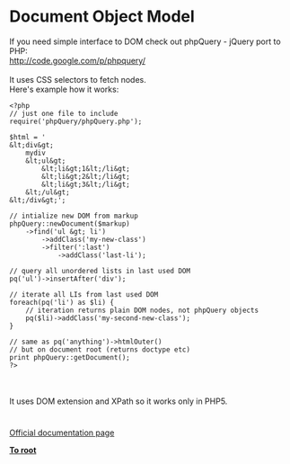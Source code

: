 # Document Object Model



If you need simple interface to DOM check out phpQuery - jQuery port to PHP:<br>http://code.google.com/p/phpquery/<br><br>It uses CSS selectors to fetch nodes.<br>Here&apos;s example how it works:<br>

```
<?php
// just one file to include
require('phpQuery/phpQuery.php');

$html = '
&lt;div&gt;
    mydiv
    &lt;ul&gt;
        &lt;li&gt;1&lt;/li&gt;
        &lt;li&gt;2&lt;/li&gt;
        &lt;li&gt;3&lt;/li&gt;
    &lt;/ul&gt;
&lt;/div&gt;';

// intialize new DOM from markup
phpQuery::newDocument($markup)
    ->find('ul &gt; li')
        ->addClass('my-new-class')
        ->filter(':last')
            ->addClass('last-li');

// query all unordered lists in last used DOM
pq('ul')->insertAfter('div');

// iterate all LIs from last used DOM
foreach(pq('li') as $li) {
    // iteration returns plain DOM nodes, not phpQuery objects
    pq($li)->addClass('my-second-new-class');
}

// same as pq('anything')->htmlOuter()
// but on document root (returns doctype etc)
print phpQuery::getDocument();
?>
```
<br><br>It uses DOM extension and XPath so it works only in PHP5.  

#

[Official documentation page](https://www.php.net/manual/en/book.dom.php)

**[To root](/README.md)**
